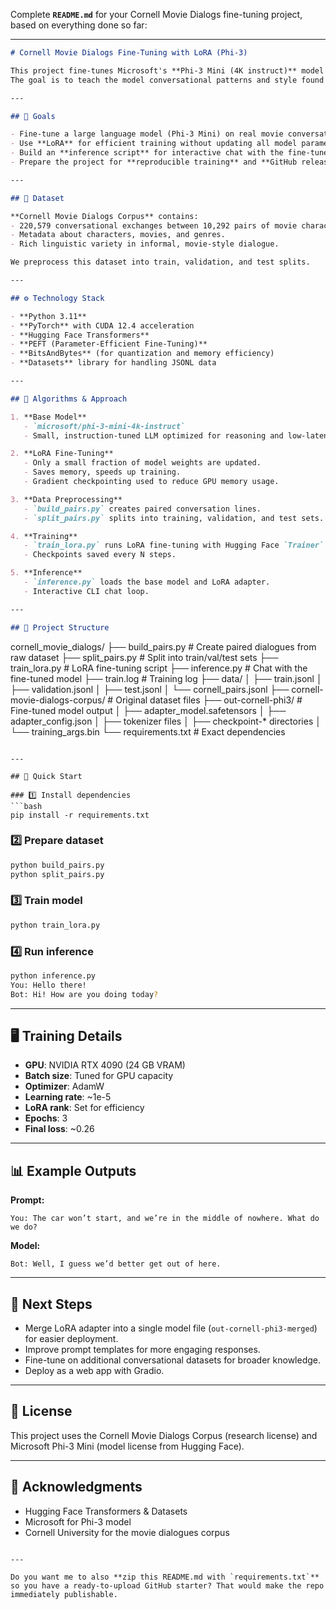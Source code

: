 Complete **`README.md`** for your Cornell Movie Dialogs fine-tuning project, based on everything done so far:

---

```markdown
# Cornell Movie Dialogs Fine-Tuning with LoRA (Phi-3)

This project fine-tunes Microsoft's **Phi-3 Mini (4K instruct)** model using **LoRA (Low-Rank Adaptation)** on the **Cornell Movie Dialogs Corpus**.  
The goal is to teach the model conversational patterns and style found in movie scripts, enabling it to produce more natural, character-like responses.

---

## 📌 Goals

- Fine-tune a large language model (Phi-3 Mini) on real movie conversation data.
- Use **LoRA** for efficient training without updating all model parameters.
- Build an **inference script** for interactive chat with the fine-tuned model.
- Prepare the project for **reproducible training** and **GitHub release**.

---

## 📂 Dataset

**Cornell Movie Dialogs Corpus** contains:
- 220,579 conversational exchanges between 10,292 pairs of movie characters.
- Metadata about characters, movies, and genres.
- Rich linguistic variety in informal, movie-style dialogue.

We preprocess this dataset into train, validation, and test splits.

---

## ⚙️ Technology Stack

- **Python 3.11**
- **PyTorch** with CUDA 12.4 acceleration
- **Hugging Face Transformers**
- **PEFT (Parameter-Efficient Fine-Tuning)**
- **BitsAndBytes** (for quantization and memory efficiency)
- **Datasets** library for handling JSONL data

---

## 🧠 Algorithms & Approach

1. **Base Model**  
   - `microsoft/phi-3-mini-4k-instruct`  
   - Small, instruction-tuned LLM optimized for reasoning and low-latency inference.

2. **LoRA Fine-Tuning**  
   - Only a small fraction of model weights are updated.
   - Saves memory, speeds up training.
   - Gradient checkpointing used to reduce GPU memory usage.

3. **Data Preprocessing**  
   - `build_pairs.py` creates paired conversation lines.
   - `split_pairs.py` splits into training, validation, and test sets.

4. **Training**  
   - `train_lora.py` runs LoRA fine-tuning with Hugging Face `Trainer`.
   - Checkpoints saved every N steps.

5. **Inference**  
   - `inference.py` loads the base model and LoRA adapter.
   - Interactive CLI chat loop.

---

## 📁 Project Structure

```

cornell\_movie\_dialogs/
├── build\_pairs.py                  # Create paired dialogues from raw dataset
├── split\_pairs.py                   # Split into train/val/test sets
├── train\_lora.py                    # LoRA fine-tuning script
├── inference.py                     # Chat with the fine-tuned model
├── train.log                        # Training log
├── data/
│   ├── train.jsonl
│   ├── validation.jsonl
│   ├── test.jsonl
│   └── cornell\_pairs.jsonl
├── cornell-movie-dialogs-corpus/    # Original dataset files
├── out-cornell-phi3/                 # Fine-tuned model output
│   ├── adapter\_model.safetensors
│   ├── adapter\_config.json
│   ├── tokenizer files
│   ├── checkpoint-\* directories
│   └── training\_args.bin
└── requirements.txt                 # Exact dependencies

````

---

## 🚀 Quick Start

### 1️⃣ Install dependencies
```bash
pip install -r requirements.txt
````

### 2️⃣ Prepare dataset

```bash
python build_pairs.py
python split_pairs.py
```

### 3️⃣ Train model

```bash
python train_lora.py
```

### 4️⃣ Run inference

```bash
python inference.py
You: Hello there!
Bot: Hi! How are you doing today?
```

---

## 🖥️ Training Details

* **GPU**: NVIDIA RTX 4090 (24 GB VRAM)
* **Batch size**: Tuned for GPU capacity
* **Optimizer**: AdamW
* **Learning rate**: \~1e-5
* **LoRA rank**: Set for efficiency
* **Epochs**: 3
* **Final loss**: \~0.26

---

## 📊 Example Outputs

**Prompt:**

```
You: The car won’t start, and we’re in the middle of nowhere. What do we do?
```

**Model:**

```
Bot: Well, I guess we’d better get out of here.
```

---

## 🔮 Next Steps

* Merge LoRA adapter into a single model file (`out-cornell-phi3-merged`) for easier deployment.
* Improve prompt templates for more engaging responses.
* Fine-tune on additional conversational datasets for broader knowledge.
* Deploy as a web app with Gradio.

---

## 📜 License

This project uses the Cornell Movie Dialogs Corpus (research license)
and Microsoft Phi-3 Mini (model license from Hugging Face).

---

## 🤝 Acknowledgments

* Hugging Face Transformers & Datasets
* Microsoft for Phi-3 model
* Cornell University for the movie dialogues corpus

```

---

Do you want me to also **zip this README.md with `requirements.txt`** so you have a ready-to-upload GitHub starter? That would make the repo immediately publishable.
```
